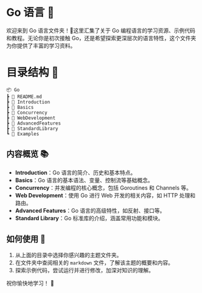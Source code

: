 # Go 语言 🐹

欢迎来到 Go 语言文件夹！🎉这里汇集了关于 Go 编程语言的学习资源、示例代码和教程。无论你是初次接触 Go，还是希望探索更深层次的语言特性，这个文件夹为你提供了丰富的学习资料。

# 目录结构 📂

```shell
📦 Go
┣ 📜 README.md
┣ 📂 Introduction
┣ 📂 Basics
┣ 📂 Concurrency
┣ 📂 WebDevelopment
┣ 📂 AdvancedFeatures
┣ 📂 StandardLibrary
┗ 📂 Examples
```

## 内容概览 📚

- **Introduction**：Go 语言的简介、历史和基本特点。
- **Basics**：Go 语言的基本语法、变量、控制流等基础概念。
- **Concurrency**：并发编程的核心概念，包括 Goroutines 和 Channels 等。
- **Web Development**：使用 Go 进行 Web 开发的相关内容，如 HTTP 处理和路由。
- **Advanced Features**：Go 语言的高级特性，如反射、接口等。
- **Standard Library**：Go 标准库的介绍，涵盖常用功能和模块。

## 如何使用 🚀

1. 从上面的目录中选择你感兴趣的主题文件夹。
2. 在文件夹中查阅相关的 `markdown` 文件，了解该主题的概要和内容。
3. 探索示例代码，尝试运行并进行修改，加深对知识的理解。

祝你愉快地学习！ 📖
